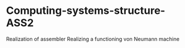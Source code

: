 # Computing-systems-structure-ASS2

Realization of assembler
Realizing a functioning von Neumann machine
